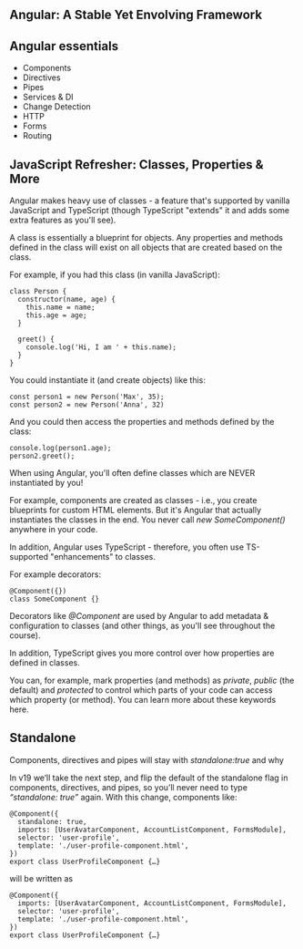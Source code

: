 ## Angular: A Stable Yet Envolving Framework


## Angular essentials

- Components
- Directives
- Pipes
- Services & DI
- Change Detection
- HTTP
- Forms
- Routing

## JavaScript Refresher: Classes, Properties & More
Angular makes heavy use of classes - a feature that's supported by vanilla JavaScript and TypeScript (though TypeScript "extends" it and adds some extra features as you'll see).

A class is essentially a blueprint for objects. Any properties and methods defined in the class will exist on all objects that are created based on the class.

For example, if you had this class (in vanilla JavaScript):

```
class Person {
  constructor(name, age) {
    this.name = name;
    this.age = age;
  }
 
  greet() {
    console.log('Hi, I am ' + this.name);
  }
}
```
You could instantiate it (and create objects) like this:

```
const person1 = new Person('Max', 35);
const person2 = new Person('Anna', 32)
```
And you could then access the properties and methods defined by the class:


```
console.log(person1.age);
person2.greet();
```

When using Angular, you'll often define classes which are NEVER instantiated by you!

For example, components are created as classes - i.e., you create blueprints for custom HTML elements. But it's Angular that actually instantiates the classes in the end. You never call *new SomeComponent()* anywhere in your code.

In addition, Angular uses TypeScript - therefore, you often use TS-supported "enhancements" to classes.

For example decorators:

````
@Component({})
class SomeComponent {}
````

Decorators like *@Component* are used by Angular to add metadata & configuration to classes (and other things, as you'll see throughout the course).

In addition, TypeScript gives you more control over how properties are defined in classes.

You can, for example, mark properties (and methods) as *private*, *public* (the default) and *protected* to control which parts of your code can access which property (or method). You can learn more about these keywords here.



## Standalone 

Components, directives and pipes will stay with *standalone:true*
and why

In v19 we’ll take the next step, and flip the default of the standalone flag in components, directives, and pipes, so you’ll never need to type *“standalone: true”* again. With this change, components like:

````
@Component({
  standalone: true,
  imports: [UserAvatarComponent, AccountListComponent, FormsModule],
  selector: 'user-profile',
  template: './user-profile-component.html',
})
export class UserProfileComponent {…}
````

will be written as 

````
@Component({
  imports: [UserAvatarComponent, AccountListComponent, FormsModule],
  selector: 'user-profile',
  template: './user-profile-component.html',
})
export class UserProfileComponent {…}
````
